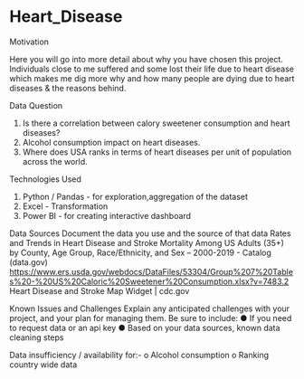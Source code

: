# Heart_Disease

Motivation

Here you will go into more detail about why you have chosen this project.
 Individuals close to me suffered and some lost their life due to heart disease which makes me dig more why and how many people are dying due to heart diseases & the reasons behind.

Data Question
1.	Is there a correlation between calory sweetener consumption and heart diseases? 
2.	Alcohol consumption impact on heart diseases.
3.	Where does USA ranks in terms of heart diseases per unit of population across the world.

Technologies Used
1. Python / Pandas - for exploration,aggregation of the dataset
2. Excel - Transformation
3. Power BI - for creating interactive dashboard

Data Sources
Document the data you use and the source of that data
Rates and Trends in Heart Disease and Stroke Mortality Among US Adults (35+) by County, Age Group, Race/Ethnicity, and Sex – 2000-2019 - Catalog (data.gov)
https://www.ers.usda.gov/webdocs/DataFiles/53304/Group%207%20Tables%20-%20US%20Caloric%20Sweetener%20Consumption.xlsx?v=7483.2
Heart Disease and Stroke Map Widget | cdc.gov

Known Issues and Challenges
Explain any anticipated challenges with your project, and your plan for managing them. Be sure to include:
●	If you need to request data or an api key
●	Based on your data sources, known data cleaning steps

Data insufficiency / availability for:-
o	Alcohol consumption 
o	Ranking country wide data
